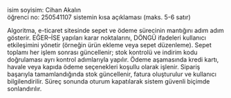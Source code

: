 isim soyisim: Cihan Akalın  
öğrenci no: 250541107
sistemin kısa açıklaması (maks. 5-6 satır)

Algoritma, e-ticaret sitesinde sepet ve ödeme sürecinin mantığını adım adım gösterir.
EĞER–İSE yapıları karar noktalarını, DÖNGÜ ifadeleri kullanıcı etkileşimini yönetir (örneğin ürün ekleme veya sepet düzenleme).
Sepet toplamı her işlem sonrası güncellenir; stok kontrolü ve indirim kodu doğrulaması ayrı kontrol adımlarıyla yapılır.
Ödeme aşamasında kredi kartı, havale veya kapıda ödeme seçenekleri koşullu olarak işlenir.
Sipariş başarıyla tamamlandığında stok güncellenir, fatura oluşturulur ve kullanıcı bilgilendirilir.
Süreç sonunda oturum kapatılarak sistem güvenli biçimde sonlandırılır.
